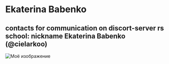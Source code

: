 # Ekaterina Babenko
## contacts for communication on discort-server rs school: nickname  Ekaterina Babenko (@cielarkoo)
![Моё изображение](C:\Users\bea\Desktop\2024-06-GIT\foto.png)



